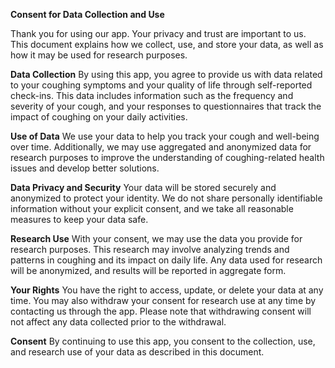 **Consent for Data Collection and Use**

Thank you for using our app. Your privacy and trust are important to us. This document explains how we collect, use, and store your data, as well as how it may be used for research purposes.

**Data Collection**
By using this app, you agree to provide us with data related to your coughing symptoms and your quality of life through self-reported check-ins. This data includes information such as the frequency and severity of your cough, and your responses to questionnaires that track the impact of coughing on your daily activities.

**Use of Data**
We use your data to help you track your cough and well-being over time. Additionally, we may use aggregated and anonymized data for research purposes to improve the understanding of coughing-related health issues and develop better solutions.

**Data Privacy and Security**
Your data will be stored securely and anonymized to protect your identity. We do not share personally identifiable information without your explicit consent, and we take all reasonable measures to keep your data safe.

**Research Use**
With your consent, we may use the data you provide for research purposes. This research may involve analyzing trends and patterns in coughing and its impact on daily life. Any data used for research will be anonymized, and results will be reported in aggregate form.

**Your Rights**
You have the right to access, update, or delete your data at any time. You may also withdraw your consent for research use at any time by contacting us through the app. Please note that withdrawing consent will not affect any data collected prior to the withdrawal.

**Consent**
By continuing to use this app, you consent to the collection, use, and research use of your data as described in this document.
